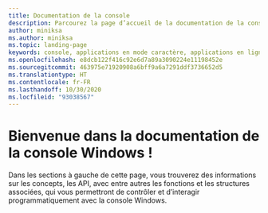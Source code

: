 ```yaml
---
title: Documentation de la console
description: Parcourez la page d’accueil de la documentation de la console Windows, qui décrit comment vous pouvez contrôler et interagir programmatiquement avec la console Windows.
author: miniksa
ms.author: miniksa
ms.topic: landing-page
keywords: console, applications en mode caractère, applications en ligne de commande, applications de terminal, API console
ms.openlocfilehash: e8dcb122f416c92e6d7a89a3090224e11198452e
ms.sourcegitcommit: 463975e71920908a6bff9a6a7291ddf3736652d5
ms.translationtype: HT
ms.contentlocale: fr-FR
ms.lasthandoff: 10/30/2020
ms.locfileid: "93038567"
---
```

# <a name="welcome-to-the-windows-console-documentation"></a>Bienvenue dans la documentation de la console Windows !

Dans les sections à gauche de cette page, vous trouverez des informations sur les concepts, les API, avec entre autres les fonctions et les structures associées, qui vous permettront de contrôler et d’interagir programmatiquement avec la console Windows.
